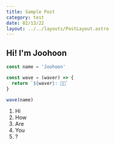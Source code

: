 ```yaml
---
title: Sample Post
category: test
date: 02/13/22
layout: ../../layouts/PostLayout.astro
---
```


## Hi! I'm Joohoon

```js
const name = 'Joohoon'

const wave = (waver) => {
  return `${waver}: 👋🏻`
}

wave(name)
```

1. Hi
2. How
3. Are
4. You
5. ?
